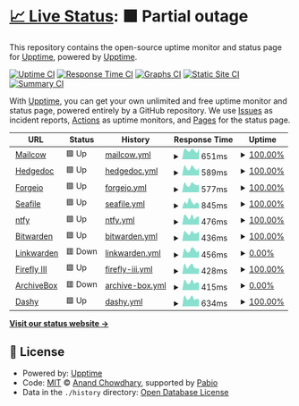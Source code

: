 # [📈 Live Status](https://demo.upptime.js.org): <!--live status--> **🟧 Partial outage**

This repository contains the open-source uptime monitor and status page for [Upptime](https://upptime.js.org), powered by [Upptime](https://github.com/upptime/upptime).

[![Uptime CI](https://github.com/Nugget2269/ubiquitous-octo-carnival/workflows/Uptime%20CI/badge.svg)](https://github.com/Nugget2269/ubiquitous-octo-carnival/actions?query=workflow%3A%22Uptime+CI%22)
[![Response Time CI](https://github.com/Nugget2269/ubiquitous-octo-carnival/workflows/Response%20Time%20CI/badge.svg)](https://github.com/Nugget2269/ubiquitous-octo-carnival/actions?query=workflow%3A%22Response+Time+CI%22)
[![Graphs CI](https://github.com/Nugget2269/ubiquitous-octo-carnival/workflows/Graphs%20CI/badge.svg)](https://github.com/Nugget2269/ubiquitous-octo-carnival/actions?query=workflow%3A%22Graphs+CI%22)
[![Static Site CI](https://github.com/Nugget2269/ubiquitous-octo-carnival/workflows/Static%20Site%20CI/badge.svg)](https://github.com/Nugget2269/ubiquitous-octo-carnival/actions?query=workflow%3A%22Static+Site+CI%22)
[![Summary CI](https://github.com/Nugget2269/ubiquitous-octo-carnival/workflows/Summary%20CI/badge.svg)](https://github.com/Nugget2269/ubiquitous-octo-carnival/actions?query=workflow%3A%22Summary+CI%22)

With [Upptime](https://upptime.js.org), you can get your own unlimited and free uptime monitor and status page, powered entirely by a GitHub repository. We use [Issues](https://github.com/upptime/upptime/issues) as incident reports, [Actions](https://github.com/Nugget2269/ubiquitous-octo-carnival/actions) as uptime monitors, and [Pages](https://demo.upptime.js.org) for the status page.

<!--start: status pages-->
<!-- This summary is generated by Upptime (https://github.com/upptime/upptime) -->
<!-- Do not edit this manually, your changes will be overwritten -->
<!-- prettier-ignore -->
| URL | Status | History | Response Time | Uptime |
| --- | ------ | ------- | ------------- | ------ |
| <img alt="" src="https://icons.duckduckgo.com/ip3/mail.grobecker.me.ico" height="13"> [Mailcow](https://mail.grobecker.me) | 🟩 Up | [mailcow.yml](https://github.com/Nugget2269/ubiquitous-octo-carnival/commits/HEAD/history/mailcow.yml) | <details><summary><img alt="Response time graph" src="./graphs/mailcow/response-time-week.png" height="20"> 651ms</summary><br><a href="https://Nugget2269.github.io/ubiquitous-octo-carnival/history/mailcow"><img alt="Response time 658" src="https://img.shields.io/endpoint?url=https%3A%2F%2Fraw.githubusercontent.com%2FNugget2269%2Fubiquitous-octo-carnival%2FHEAD%2Fapi%2Fmailcow%2Fresponse-time.json"></a><br><a href="https://Nugget2269.github.io/ubiquitous-octo-carnival/history/mailcow"><img alt="24-hour response time 844" src="https://img.shields.io/endpoint?url=https%3A%2F%2Fraw.githubusercontent.com%2FNugget2269%2Fubiquitous-octo-carnival%2FHEAD%2Fapi%2Fmailcow%2Fresponse-time-day.json"></a><br><a href="https://Nugget2269.github.io/ubiquitous-octo-carnival/history/mailcow"><img alt="7-day response time 651" src="https://img.shields.io/endpoint?url=https%3A%2F%2Fraw.githubusercontent.com%2FNugget2269%2Fubiquitous-octo-carnival%2FHEAD%2Fapi%2Fmailcow%2Fresponse-time-week.json"></a><br><a href="https://Nugget2269.github.io/ubiquitous-octo-carnival/history/mailcow"><img alt="30-day response time 639" src="https://img.shields.io/endpoint?url=https%3A%2F%2Fraw.githubusercontent.com%2FNugget2269%2Fubiquitous-octo-carnival%2FHEAD%2Fapi%2Fmailcow%2Fresponse-time-month.json"></a><br><a href="https://Nugget2269.github.io/ubiquitous-octo-carnival/history/mailcow"><img alt="1-year response time 658" src="https://img.shields.io/endpoint?url=https%3A%2F%2Fraw.githubusercontent.com%2FNugget2269%2Fubiquitous-octo-carnival%2FHEAD%2Fapi%2Fmailcow%2Fresponse-time-year.json"></a></details> | <details><summary><a href="https://Nugget2269.github.io/ubiquitous-octo-carnival/history/mailcow">100.00%</a></summary><a href="https://Nugget2269.github.io/ubiquitous-octo-carnival/history/mailcow"><img alt="All-time uptime 99.33%" src="https://img.shields.io/endpoint?url=https%3A%2F%2Fraw.githubusercontent.com%2FNugget2269%2Fubiquitous-octo-carnival%2FHEAD%2Fapi%2Fmailcow%2Fuptime.json"></a><br><a href="https://Nugget2269.github.io/ubiquitous-octo-carnival/history/mailcow"><img alt="24-hour uptime 100.00%" src="https://img.shields.io/endpoint?url=https%3A%2F%2Fraw.githubusercontent.com%2FNugget2269%2Fubiquitous-octo-carnival%2FHEAD%2Fapi%2Fmailcow%2Fuptime-day.json"></a><br><a href="https://Nugget2269.github.io/ubiquitous-octo-carnival/history/mailcow"><img alt="7-day uptime 100.00%" src="https://img.shields.io/endpoint?url=https%3A%2F%2Fraw.githubusercontent.com%2FNugget2269%2Fubiquitous-octo-carnival%2FHEAD%2Fapi%2Fmailcow%2Fuptime-week.json"></a><br><a href="https://Nugget2269.github.io/ubiquitous-octo-carnival/history/mailcow"><img alt="30-day uptime 100.00%" src="https://img.shields.io/endpoint?url=https%3A%2F%2Fraw.githubusercontent.com%2FNugget2269%2Fubiquitous-octo-carnival%2FHEAD%2Fapi%2Fmailcow%2Fuptime-month.json"></a><br><a href="https://Nugget2269.github.io/ubiquitous-octo-carnival/history/mailcow"><img alt="1-year uptime 99.33%" src="https://img.shields.io/endpoint?url=https%3A%2F%2Fraw.githubusercontent.com%2FNugget2269%2Fubiquitous-octo-carnival%2FHEAD%2Fapi%2Fmailcow%2Fuptime-year.json"></a></details>
| <img alt="" src="https://icons.duckduckgo.com/ip3/md.grobecker.me.ico" height="13"> [Hedgedoc](https://md.grobecker.me) | 🟩 Up | [hedgedoc.yml](https://github.com/Nugget2269/ubiquitous-octo-carnival/commits/HEAD/history/hedgedoc.yml) | <details><summary><img alt="Response time graph" src="./graphs/hedgedoc/response-time-week.png" height="20"> 589ms</summary><br><a href="https://Nugget2269.github.io/ubiquitous-octo-carnival/history/hedgedoc"><img alt="Response time 617" src="https://img.shields.io/endpoint?url=https%3A%2F%2Fraw.githubusercontent.com%2FNugget2269%2Fubiquitous-octo-carnival%2FHEAD%2Fapi%2Fhedgedoc%2Fresponse-time.json"></a><br><a href="https://Nugget2269.github.io/ubiquitous-octo-carnival/history/hedgedoc"><img alt="24-hour response time 816" src="https://img.shields.io/endpoint?url=https%3A%2F%2Fraw.githubusercontent.com%2FNugget2269%2Fubiquitous-octo-carnival%2FHEAD%2Fapi%2Fhedgedoc%2Fresponse-time-day.json"></a><br><a href="https://Nugget2269.github.io/ubiquitous-octo-carnival/history/hedgedoc"><img alt="7-day response time 589" src="https://img.shields.io/endpoint?url=https%3A%2F%2Fraw.githubusercontent.com%2FNugget2269%2Fubiquitous-octo-carnival%2FHEAD%2Fapi%2Fhedgedoc%2Fresponse-time-week.json"></a><br><a href="https://Nugget2269.github.io/ubiquitous-octo-carnival/history/hedgedoc"><img alt="30-day response time 632" src="https://img.shields.io/endpoint?url=https%3A%2F%2Fraw.githubusercontent.com%2FNugget2269%2Fubiquitous-octo-carnival%2FHEAD%2Fapi%2Fhedgedoc%2Fresponse-time-month.json"></a><br><a href="https://Nugget2269.github.io/ubiquitous-octo-carnival/history/hedgedoc"><img alt="1-year response time 617" src="https://img.shields.io/endpoint?url=https%3A%2F%2Fraw.githubusercontent.com%2FNugget2269%2Fubiquitous-octo-carnival%2FHEAD%2Fapi%2Fhedgedoc%2Fresponse-time-year.json"></a></details> | <details><summary><a href="https://Nugget2269.github.io/ubiquitous-octo-carnival/history/hedgedoc">100.00%</a></summary><a href="https://Nugget2269.github.io/ubiquitous-octo-carnival/history/hedgedoc"><img alt="All-time uptime 99.28%" src="https://img.shields.io/endpoint?url=https%3A%2F%2Fraw.githubusercontent.com%2FNugget2269%2Fubiquitous-octo-carnival%2FHEAD%2Fapi%2Fhedgedoc%2Fuptime.json"></a><br><a href="https://Nugget2269.github.io/ubiquitous-octo-carnival/history/hedgedoc"><img alt="24-hour uptime 100.00%" src="https://img.shields.io/endpoint?url=https%3A%2F%2Fraw.githubusercontent.com%2FNugget2269%2Fubiquitous-octo-carnival%2FHEAD%2Fapi%2Fhedgedoc%2Fuptime-day.json"></a><br><a href="https://Nugget2269.github.io/ubiquitous-octo-carnival/history/hedgedoc"><img alt="7-day uptime 100.00%" src="https://img.shields.io/endpoint?url=https%3A%2F%2Fraw.githubusercontent.com%2FNugget2269%2Fubiquitous-octo-carnival%2FHEAD%2Fapi%2Fhedgedoc%2Fuptime-week.json"></a><br><a href="https://Nugget2269.github.io/ubiquitous-octo-carnival/history/hedgedoc"><img alt="30-day uptime 100.00%" src="https://img.shields.io/endpoint?url=https%3A%2F%2Fraw.githubusercontent.com%2FNugget2269%2Fubiquitous-octo-carnival%2FHEAD%2Fapi%2Fhedgedoc%2Fuptime-month.json"></a><br><a href="https://Nugget2269.github.io/ubiquitous-octo-carnival/history/hedgedoc"><img alt="1-year uptime 99.28%" src="https://img.shields.io/endpoint?url=https%3A%2F%2Fraw.githubusercontent.com%2FNugget2269%2Fubiquitous-octo-carnival%2FHEAD%2Fapi%2Fhedgedoc%2Fuptime-year.json"></a></details>
| <img alt="" src="https://icons.duckduckgo.com/ip3/git.grobecker.me.ico" height="13"> [Forgejo](https://git.grobecker.me) | 🟩 Up | [forgejo.yml](https://github.com/Nugget2269/ubiquitous-octo-carnival/commits/HEAD/history/forgejo.yml) | <details><summary><img alt="Response time graph" src="./graphs/forgejo/response-time-week.png" height="20"> 577ms</summary><br><a href="https://Nugget2269.github.io/ubiquitous-octo-carnival/history/forgejo"><img alt="Response time 578" src="https://img.shields.io/endpoint?url=https%3A%2F%2Fraw.githubusercontent.com%2FNugget2269%2Fubiquitous-octo-carnival%2FHEAD%2Fapi%2Fforgejo%2Fresponse-time.json"></a><br><a href="https://Nugget2269.github.io/ubiquitous-octo-carnival/history/forgejo"><img alt="24-hour response time 932" src="https://img.shields.io/endpoint?url=https%3A%2F%2Fraw.githubusercontent.com%2FNugget2269%2Fubiquitous-octo-carnival%2FHEAD%2Fapi%2Fforgejo%2Fresponse-time-day.json"></a><br><a href="https://Nugget2269.github.io/ubiquitous-octo-carnival/history/forgejo"><img alt="7-day response time 577" src="https://img.shields.io/endpoint?url=https%3A%2F%2Fraw.githubusercontent.com%2FNugget2269%2Fubiquitous-octo-carnival%2FHEAD%2Fapi%2Fforgejo%2Fresponse-time-week.json"></a><br><a href="https://Nugget2269.github.io/ubiquitous-octo-carnival/history/forgejo"><img alt="30-day response time 566" src="https://img.shields.io/endpoint?url=https%3A%2F%2Fraw.githubusercontent.com%2FNugget2269%2Fubiquitous-octo-carnival%2FHEAD%2Fapi%2Fforgejo%2Fresponse-time-month.json"></a><br><a href="https://Nugget2269.github.io/ubiquitous-octo-carnival/history/forgejo"><img alt="1-year response time 578" src="https://img.shields.io/endpoint?url=https%3A%2F%2Fraw.githubusercontent.com%2FNugget2269%2Fubiquitous-octo-carnival%2FHEAD%2Fapi%2Fforgejo%2Fresponse-time-year.json"></a></details> | <details><summary><a href="https://Nugget2269.github.io/ubiquitous-octo-carnival/history/forgejo">100.00%</a></summary><a href="https://Nugget2269.github.io/ubiquitous-octo-carnival/history/forgejo"><img alt="All-time uptime 98.60%" src="https://img.shields.io/endpoint?url=https%3A%2F%2Fraw.githubusercontent.com%2FNugget2269%2Fubiquitous-octo-carnival%2FHEAD%2Fapi%2Fforgejo%2Fuptime.json"></a><br><a href="https://Nugget2269.github.io/ubiquitous-octo-carnival/history/forgejo"><img alt="24-hour uptime 100.00%" src="https://img.shields.io/endpoint?url=https%3A%2F%2Fraw.githubusercontent.com%2FNugget2269%2Fubiquitous-octo-carnival%2FHEAD%2Fapi%2Fforgejo%2Fuptime-day.json"></a><br><a href="https://Nugget2269.github.io/ubiquitous-octo-carnival/history/forgejo"><img alt="7-day uptime 100.00%" src="https://img.shields.io/endpoint?url=https%3A%2F%2Fraw.githubusercontent.com%2FNugget2269%2Fubiquitous-octo-carnival%2FHEAD%2Fapi%2Fforgejo%2Fuptime-week.json"></a><br><a href="https://Nugget2269.github.io/ubiquitous-octo-carnival/history/forgejo"><img alt="30-day uptime 100.00%" src="https://img.shields.io/endpoint?url=https%3A%2F%2Fraw.githubusercontent.com%2FNugget2269%2Fubiquitous-octo-carnival%2FHEAD%2Fapi%2Fforgejo%2Fuptime-month.json"></a><br><a href="https://Nugget2269.github.io/ubiquitous-octo-carnival/history/forgejo"><img alt="1-year uptime 98.60%" src="https://img.shields.io/endpoint?url=https%3A%2F%2Fraw.githubusercontent.com%2FNugget2269%2Fubiquitous-octo-carnival%2FHEAD%2Fapi%2Fforgejo%2Fuptime-year.json"></a></details>
| <img alt="" src="https://icons.duckduckgo.com/ip3/files.grobecker.me.ico" height="13"> [Seafile](https://files.grobecker.me) | 🟩 Up | [seafile.yml](https://github.com/Nugget2269/ubiquitous-octo-carnival/commits/HEAD/history/seafile.yml) | <details><summary><img alt="Response time graph" src="./graphs/seafile/response-time-week.png" height="20"> 845ms</summary><br><a href="https://Nugget2269.github.io/ubiquitous-octo-carnival/history/seafile"><img alt="Response time 929" src="https://img.shields.io/endpoint?url=https%3A%2F%2Fraw.githubusercontent.com%2FNugget2269%2Fubiquitous-octo-carnival%2FHEAD%2Fapi%2Fseafile%2Fresponse-time.json"></a><br><a href="https://Nugget2269.github.io/ubiquitous-octo-carnival/history/seafile"><img alt="24-hour response time 915" src="https://img.shields.io/endpoint?url=https%3A%2F%2Fraw.githubusercontent.com%2FNugget2269%2Fubiquitous-octo-carnival%2FHEAD%2Fapi%2Fseafile%2Fresponse-time-day.json"></a><br><a href="https://Nugget2269.github.io/ubiquitous-octo-carnival/history/seafile"><img alt="7-day response time 845" src="https://img.shields.io/endpoint?url=https%3A%2F%2Fraw.githubusercontent.com%2FNugget2269%2Fubiquitous-octo-carnival%2FHEAD%2Fapi%2Fseafile%2Fresponse-time-week.json"></a><br><a href="https://Nugget2269.github.io/ubiquitous-octo-carnival/history/seafile"><img alt="30-day response time 794" src="https://img.shields.io/endpoint?url=https%3A%2F%2Fraw.githubusercontent.com%2FNugget2269%2Fubiquitous-octo-carnival%2FHEAD%2Fapi%2Fseafile%2Fresponse-time-month.json"></a><br><a href="https://Nugget2269.github.io/ubiquitous-octo-carnival/history/seafile"><img alt="1-year response time 929" src="https://img.shields.io/endpoint?url=https%3A%2F%2Fraw.githubusercontent.com%2FNugget2269%2Fubiquitous-octo-carnival%2FHEAD%2Fapi%2Fseafile%2Fresponse-time-year.json"></a></details> | <details><summary><a href="https://Nugget2269.github.io/ubiquitous-octo-carnival/history/seafile">100.00%</a></summary><a href="https://Nugget2269.github.io/ubiquitous-octo-carnival/history/seafile"><img alt="All-time uptime 99.20%" src="https://img.shields.io/endpoint?url=https%3A%2F%2Fraw.githubusercontent.com%2FNugget2269%2Fubiquitous-octo-carnival%2FHEAD%2Fapi%2Fseafile%2Fuptime.json"></a><br><a href="https://Nugget2269.github.io/ubiquitous-octo-carnival/history/seafile"><img alt="24-hour uptime 100.00%" src="https://img.shields.io/endpoint?url=https%3A%2F%2Fraw.githubusercontent.com%2FNugget2269%2Fubiquitous-octo-carnival%2FHEAD%2Fapi%2Fseafile%2Fuptime-day.json"></a><br><a href="https://Nugget2269.github.io/ubiquitous-octo-carnival/history/seafile"><img alt="7-day uptime 100.00%" src="https://img.shields.io/endpoint?url=https%3A%2F%2Fraw.githubusercontent.com%2FNugget2269%2Fubiquitous-octo-carnival%2FHEAD%2Fapi%2Fseafile%2Fuptime-week.json"></a><br><a href="https://Nugget2269.github.io/ubiquitous-octo-carnival/history/seafile"><img alt="30-day uptime 100.00%" src="https://img.shields.io/endpoint?url=https%3A%2F%2Fraw.githubusercontent.com%2FNugget2269%2Fubiquitous-octo-carnival%2FHEAD%2Fapi%2Fseafile%2Fuptime-month.json"></a><br><a href="https://Nugget2269.github.io/ubiquitous-octo-carnival/history/seafile"><img alt="1-year uptime 99.20%" src="https://img.shields.io/endpoint?url=https%3A%2F%2Fraw.githubusercontent.com%2FNugget2269%2Fubiquitous-octo-carnival%2FHEAD%2Fapi%2Fseafile%2Fuptime-year.json"></a></details>
| <img alt="" src="https://icons.duckduckgo.com/ip3/notify.grobecker.me.ico" height="13"> [ntfy](https://notify.grobecker.me) | 🟩 Up | [ntfy.yml](https://github.com/Nugget2269/ubiquitous-octo-carnival/commits/HEAD/history/ntfy.yml) | <details><summary><img alt="Response time graph" src="./graphs/ntfy/response-time-week.png" height="20"> 476ms</summary><br><a href="https://Nugget2269.github.io/ubiquitous-octo-carnival/history/ntfy"><img alt="Response time 452" src="https://img.shields.io/endpoint?url=https%3A%2F%2Fraw.githubusercontent.com%2FNugget2269%2Fubiquitous-octo-carnival%2FHEAD%2Fapi%2Fntfy%2Fresponse-time.json"></a><br><a href="https://Nugget2269.github.io/ubiquitous-octo-carnival/history/ntfy"><img alt="24-hour response time 629" src="https://img.shields.io/endpoint?url=https%3A%2F%2Fraw.githubusercontent.com%2FNugget2269%2Fubiquitous-octo-carnival%2FHEAD%2Fapi%2Fntfy%2Fresponse-time-day.json"></a><br><a href="https://Nugget2269.github.io/ubiquitous-octo-carnival/history/ntfy"><img alt="7-day response time 476" src="https://img.shields.io/endpoint?url=https%3A%2F%2Fraw.githubusercontent.com%2FNugget2269%2Fubiquitous-octo-carnival%2FHEAD%2Fapi%2Fntfy%2Fresponse-time-week.json"></a><br><a href="https://Nugget2269.github.io/ubiquitous-octo-carnival/history/ntfy"><img alt="30-day response time 456" src="https://img.shields.io/endpoint?url=https%3A%2F%2Fraw.githubusercontent.com%2FNugget2269%2Fubiquitous-octo-carnival%2FHEAD%2Fapi%2Fntfy%2Fresponse-time-month.json"></a><br><a href="https://Nugget2269.github.io/ubiquitous-octo-carnival/history/ntfy"><img alt="1-year response time 452" src="https://img.shields.io/endpoint?url=https%3A%2F%2Fraw.githubusercontent.com%2FNugget2269%2Fubiquitous-octo-carnival%2FHEAD%2Fapi%2Fntfy%2Fresponse-time-year.json"></a></details> | <details><summary><a href="https://Nugget2269.github.io/ubiquitous-octo-carnival/history/ntfy">100.00%</a></summary><a href="https://Nugget2269.github.io/ubiquitous-octo-carnival/history/ntfy"><img alt="All-time uptime 99.28%" src="https://img.shields.io/endpoint?url=https%3A%2F%2Fraw.githubusercontent.com%2FNugget2269%2Fubiquitous-octo-carnival%2FHEAD%2Fapi%2Fntfy%2Fuptime.json"></a><br><a href="https://Nugget2269.github.io/ubiquitous-octo-carnival/history/ntfy"><img alt="24-hour uptime 100.00%" src="https://img.shields.io/endpoint?url=https%3A%2F%2Fraw.githubusercontent.com%2FNugget2269%2Fubiquitous-octo-carnival%2FHEAD%2Fapi%2Fntfy%2Fuptime-day.json"></a><br><a href="https://Nugget2269.github.io/ubiquitous-octo-carnival/history/ntfy"><img alt="7-day uptime 100.00%" src="https://img.shields.io/endpoint?url=https%3A%2F%2Fraw.githubusercontent.com%2FNugget2269%2Fubiquitous-octo-carnival%2FHEAD%2Fapi%2Fntfy%2Fuptime-week.json"></a><br><a href="https://Nugget2269.github.io/ubiquitous-octo-carnival/history/ntfy"><img alt="30-day uptime 100.00%" src="https://img.shields.io/endpoint?url=https%3A%2F%2Fraw.githubusercontent.com%2FNugget2269%2Fubiquitous-octo-carnival%2FHEAD%2Fapi%2Fntfy%2Fuptime-month.json"></a><br><a href="https://Nugget2269.github.io/ubiquitous-octo-carnival/history/ntfy"><img alt="1-year uptime 99.28%" src="https://img.shields.io/endpoint?url=https%3A%2F%2Fraw.githubusercontent.com%2FNugget2269%2Fubiquitous-octo-carnival%2FHEAD%2Fapi%2Fntfy%2Fuptime-year.json"></a></details>
| <img alt="" src="https://icons.duckduckgo.com/ip3/vault.grobecker.me.ico" height="13"> [Bitwarden](https://vault.grobecker.me) | 🟩 Up | [bitwarden.yml](https://github.com/Nugget2269/ubiquitous-octo-carnival/commits/HEAD/history/bitwarden.yml) | <details><summary><img alt="Response time graph" src="./graphs/bitwarden/response-time-week.png" height="20"> 436ms</summary><br><a href="https://Nugget2269.github.io/ubiquitous-octo-carnival/history/bitwarden"><img alt="Response time 450" src="https://img.shields.io/endpoint?url=https%3A%2F%2Fraw.githubusercontent.com%2FNugget2269%2Fubiquitous-octo-carnival%2FHEAD%2Fapi%2Fbitwarden%2Fresponse-time.json"></a><br><a href="https://Nugget2269.github.io/ubiquitous-octo-carnival/history/bitwarden"><img alt="24-hour response time 522" src="https://img.shields.io/endpoint?url=https%3A%2F%2Fraw.githubusercontent.com%2FNugget2269%2Fubiquitous-octo-carnival%2FHEAD%2Fapi%2Fbitwarden%2Fresponse-time-day.json"></a><br><a href="https://Nugget2269.github.io/ubiquitous-octo-carnival/history/bitwarden"><img alt="7-day response time 436" src="https://img.shields.io/endpoint?url=https%3A%2F%2Fraw.githubusercontent.com%2FNugget2269%2Fubiquitous-octo-carnival%2FHEAD%2Fapi%2Fbitwarden%2Fresponse-time-week.json"></a><br><a href="https://Nugget2269.github.io/ubiquitous-octo-carnival/history/bitwarden"><img alt="30-day response time 446" src="https://img.shields.io/endpoint?url=https%3A%2F%2Fraw.githubusercontent.com%2FNugget2269%2Fubiquitous-octo-carnival%2FHEAD%2Fapi%2Fbitwarden%2Fresponse-time-month.json"></a><br><a href="https://Nugget2269.github.io/ubiquitous-octo-carnival/history/bitwarden"><img alt="1-year response time 450" src="https://img.shields.io/endpoint?url=https%3A%2F%2Fraw.githubusercontent.com%2FNugget2269%2Fubiquitous-octo-carnival%2FHEAD%2Fapi%2Fbitwarden%2Fresponse-time-year.json"></a></details> | <details><summary><a href="https://Nugget2269.github.io/ubiquitous-octo-carnival/history/bitwarden">100.00%</a></summary><a href="https://Nugget2269.github.io/ubiquitous-octo-carnival/history/bitwarden"><img alt="All-time uptime 99.01%" src="https://img.shields.io/endpoint?url=https%3A%2F%2Fraw.githubusercontent.com%2FNugget2269%2Fubiquitous-octo-carnival%2FHEAD%2Fapi%2Fbitwarden%2Fuptime.json"></a><br><a href="https://Nugget2269.github.io/ubiquitous-octo-carnival/history/bitwarden"><img alt="24-hour uptime 100.00%" src="https://img.shields.io/endpoint?url=https%3A%2F%2Fraw.githubusercontent.com%2FNugget2269%2Fubiquitous-octo-carnival%2FHEAD%2Fapi%2Fbitwarden%2Fuptime-day.json"></a><br><a href="https://Nugget2269.github.io/ubiquitous-octo-carnival/history/bitwarden"><img alt="7-day uptime 100.00%" src="https://img.shields.io/endpoint?url=https%3A%2F%2Fraw.githubusercontent.com%2FNugget2269%2Fubiquitous-octo-carnival%2FHEAD%2Fapi%2Fbitwarden%2Fuptime-week.json"></a><br><a href="https://Nugget2269.github.io/ubiquitous-octo-carnival/history/bitwarden"><img alt="30-day uptime 100.00%" src="https://img.shields.io/endpoint?url=https%3A%2F%2Fraw.githubusercontent.com%2FNugget2269%2Fubiquitous-octo-carnival%2FHEAD%2Fapi%2Fbitwarden%2Fuptime-month.json"></a><br><a href="https://Nugget2269.github.io/ubiquitous-octo-carnival/history/bitwarden"><img alt="1-year uptime 99.01%" src="https://img.shields.io/endpoint?url=https%3A%2F%2Fraw.githubusercontent.com%2FNugget2269%2Fubiquitous-octo-carnival%2FHEAD%2Fapi%2Fbitwarden%2Fuptime-year.json"></a></details>
| <img alt="" src="https://icons.duckduckgo.com/ip3/links.grobecker.me.ico" height="13"> [Linkwarden](https://links.grobecker.me) | 🟥 Down | [linkwarden.yml](https://github.com/Nugget2269/ubiquitous-octo-carnival/commits/HEAD/history/linkwarden.yml) | <details><summary><img alt="Response time graph" src="./graphs/linkwarden/response-time-week.png" height="20"> 456ms</summary><br><a href="https://Nugget2269.github.io/ubiquitous-octo-carnival/history/linkwarden"><img alt="Response time 714" src="https://img.shields.io/endpoint?url=https%3A%2F%2Fraw.githubusercontent.com%2FNugget2269%2Fubiquitous-octo-carnival%2FHEAD%2Fapi%2Flinkwarden%2Fresponse-time.json"></a><br><a href="https://Nugget2269.github.io/ubiquitous-octo-carnival/history/linkwarden"><img alt="24-hour response time 562" src="https://img.shields.io/endpoint?url=https%3A%2F%2Fraw.githubusercontent.com%2FNugget2269%2Fubiquitous-octo-carnival%2FHEAD%2Fapi%2Flinkwarden%2Fresponse-time-day.json"></a><br><a href="https://Nugget2269.github.io/ubiquitous-octo-carnival/history/linkwarden"><img alt="7-day response time 456" src="https://img.shields.io/endpoint?url=https%3A%2F%2Fraw.githubusercontent.com%2FNugget2269%2Fubiquitous-octo-carnival%2FHEAD%2Fapi%2Flinkwarden%2Fresponse-time-week.json"></a><br><a href="https://Nugget2269.github.io/ubiquitous-octo-carnival/history/linkwarden"><img alt="30-day response time 477" src="https://img.shields.io/endpoint?url=https%3A%2F%2Fraw.githubusercontent.com%2FNugget2269%2Fubiquitous-octo-carnival%2FHEAD%2Fapi%2Flinkwarden%2Fresponse-time-month.json"></a><br><a href="https://Nugget2269.github.io/ubiquitous-octo-carnival/history/linkwarden"><img alt="1-year response time 714" src="https://img.shields.io/endpoint?url=https%3A%2F%2Fraw.githubusercontent.com%2FNugget2269%2Fubiquitous-octo-carnival%2FHEAD%2Fapi%2Flinkwarden%2Fresponse-time-year.json"></a></details> | <details><summary><a href="https://Nugget2269.github.io/ubiquitous-octo-carnival/history/linkwarden">0.00%</a></summary><a href="https://Nugget2269.github.io/ubiquitous-octo-carnival/history/linkwarden"><img alt="All-time uptime 47.08%" src="https://img.shields.io/endpoint?url=https%3A%2F%2Fraw.githubusercontent.com%2FNugget2269%2Fubiquitous-octo-carnival%2FHEAD%2Fapi%2Flinkwarden%2Fuptime.json"></a><br><a href="https://Nugget2269.github.io/ubiquitous-octo-carnival/history/linkwarden"><img alt="24-hour uptime 0.00%" src="https://img.shields.io/endpoint?url=https%3A%2F%2Fraw.githubusercontent.com%2FNugget2269%2Fubiquitous-octo-carnival%2FHEAD%2Fapi%2Flinkwarden%2Fuptime-day.json"></a><br><a href="https://Nugget2269.github.io/ubiquitous-octo-carnival/history/linkwarden"><img alt="7-day uptime 0.00%" src="https://img.shields.io/endpoint?url=https%3A%2F%2Fraw.githubusercontent.com%2FNugget2269%2Fubiquitous-octo-carnival%2FHEAD%2Fapi%2Flinkwarden%2Fuptime-week.json"></a><br><a href="https://Nugget2269.github.io/ubiquitous-octo-carnival/history/linkwarden"><img alt="30-day uptime 7.96%" src="https://img.shields.io/endpoint?url=https%3A%2F%2Fraw.githubusercontent.com%2FNugget2269%2Fubiquitous-octo-carnival%2FHEAD%2Fapi%2Flinkwarden%2Fuptime-month.json"></a><br><a href="https://Nugget2269.github.io/ubiquitous-octo-carnival/history/linkwarden"><img alt="1-year uptime 47.08%" src="https://img.shields.io/endpoint?url=https%3A%2F%2Fraw.githubusercontent.com%2FNugget2269%2Fubiquitous-octo-carnival%2FHEAD%2Fapi%2Flinkwarden%2Fuptime-year.json"></a></details>
| <img alt="" src="https://icons.duckduckgo.com/ip3/firefly.grobecker.me.ico" height="13"> [Firefly III](https://firefly.grobecker.me) | 🟩 Up | [firefly-iii.yml](https://github.com/Nugget2269/ubiquitous-octo-carnival/commits/HEAD/history/firefly-iii.yml) | <details><summary><img alt="Response time graph" src="./graphs/firefly-iii/response-time-week.png" height="20"> 428ms</summary><br><a href="https://Nugget2269.github.io/ubiquitous-octo-carnival/history/firefly-iii"><img alt="Response time 561" src="https://img.shields.io/endpoint?url=https%3A%2F%2Fraw.githubusercontent.com%2FNugget2269%2Fubiquitous-octo-carnival%2FHEAD%2Fapi%2Ffirefly-iii%2Fresponse-time.json"></a><br><a href="https://Nugget2269.github.io/ubiquitous-octo-carnival/history/firefly-iii"><img alt="24-hour response time 535" src="https://img.shields.io/endpoint?url=https%3A%2F%2Fraw.githubusercontent.com%2FNugget2269%2Fubiquitous-octo-carnival%2FHEAD%2Fapi%2Ffirefly-iii%2Fresponse-time-day.json"></a><br><a href="https://Nugget2269.github.io/ubiquitous-octo-carnival/history/firefly-iii"><img alt="7-day response time 428" src="https://img.shields.io/endpoint?url=https%3A%2F%2Fraw.githubusercontent.com%2FNugget2269%2Fubiquitous-octo-carnival%2FHEAD%2Fapi%2Ffirefly-iii%2Fresponse-time-week.json"></a><br><a href="https://Nugget2269.github.io/ubiquitous-octo-carnival/history/firefly-iii"><img alt="30-day response time 434" src="https://img.shields.io/endpoint?url=https%3A%2F%2Fraw.githubusercontent.com%2FNugget2269%2Fubiquitous-octo-carnival%2FHEAD%2Fapi%2Ffirefly-iii%2Fresponse-time-month.json"></a><br><a href="https://Nugget2269.github.io/ubiquitous-octo-carnival/history/firefly-iii"><img alt="1-year response time 561" src="https://img.shields.io/endpoint?url=https%3A%2F%2Fraw.githubusercontent.com%2FNugget2269%2Fubiquitous-octo-carnival%2FHEAD%2Fapi%2Ffirefly-iii%2Fresponse-time-year.json"></a></details> | <details><summary><a href="https://Nugget2269.github.io/ubiquitous-octo-carnival/history/firefly-iii">100.00%</a></summary><a href="https://Nugget2269.github.io/ubiquitous-octo-carnival/history/firefly-iii"><img alt="All-time uptime 98.95%" src="https://img.shields.io/endpoint?url=https%3A%2F%2Fraw.githubusercontent.com%2FNugget2269%2Fubiquitous-octo-carnival%2FHEAD%2Fapi%2Ffirefly-iii%2Fuptime.json"></a><br><a href="https://Nugget2269.github.io/ubiquitous-octo-carnival/history/firefly-iii"><img alt="24-hour uptime 100.00%" src="https://img.shields.io/endpoint?url=https%3A%2F%2Fraw.githubusercontent.com%2FNugget2269%2Fubiquitous-octo-carnival%2FHEAD%2Fapi%2Ffirefly-iii%2Fuptime-day.json"></a><br><a href="https://Nugget2269.github.io/ubiquitous-octo-carnival/history/firefly-iii"><img alt="7-day uptime 100.00%" src="https://img.shields.io/endpoint?url=https%3A%2F%2Fraw.githubusercontent.com%2FNugget2269%2Fubiquitous-octo-carnival%2FHEAD%2Fapi%2Ffirefly-iii%2Fuptime-week.json"></a><br><a href="https://Nugget2269.github.io/ubiquitous-octo-carnival/history/firefly-iii"><img alt="30-day uptime 100.00%" src="https://img.shields.io/endpoint?url=https%3A%2F%2Fraw.githubusercontent.com%2FNugget2269%2Fubiquitous-octo-carnival%2FHEAD%2Fapi%2Ffirefly-iii%2Fuptime-month.json"></a><br><a href="https://Nugget2269.github.io/ubiquitous-octo-carnival/history/firefly-iii"><img alt="1-year uptime 98.95%" src="https://img.shields.io/endpoint?url=https%3A%2F%2Fraw.githubusercontent.com%2FNugget2269%2Fubiquitous-octo-carnival%2FHEAD%2Fapi%2Ffirefly-iii%2Fuptime-year.json"></a></details>
| <img alt="" src="https://icons.duckduckgo.com/ip3/archive.grobecker.me.ico" height="13"> [ArchiveBox](https://archive.grobecker.me) | 🟥 Down | [archive-box.yml](https://github.com/Nugget2269/ubiquitous-octo-carnival/commits/HEAD/history/archive-box.yml) | <details><summary><img alt="Response time graph" src="./graphs/archive-box/response-time-week.png" height="20"> 415ms</summary><br><a href="https://Nugget2269.github.io/ubiquitous-octo-carnival/history/archive-box"><img alt="Response time 839" src="https://img.shields.io/endpoint?url=https%3A%2F%2Fraw.githubusercontent.com%2FNugget2269%2Fubiquitous-octo-carnival%2FHEAD%2Fapi%2Farchive-box%2Fresponse-time.json"></a><br><a href="https://Nugget2269.github.io/ubiquitous-octo-carnival/history/archive-box"><img alt="24-hour response time 554" src="https://img.shields.io/endpoint?url=https%3A%2F%2Fraw.githubusercontent.com%2FNugget2269%2Fubiquitous-octo-carnival%2FHEAD%2Fapi%2Farchive-box%2Fresponse-time-day.json"></a><br><a href="https://Nugget2269.github.io/ubiquitous-octo-carnival/history/archive-box"><img alt="7-day response time 415" src="https://img.shields.io/endpoint?url=https%3A%2F%2Fraw.githubusercontent.com%2FNugget2269%2Fubiquitous-octo-carnival%2FHEAD%2Fapi%2Farchive-box%2Fresponse-time-week.json"></a><br><a href="https://Nugget2269.github.io/ubiquitous-octo-carnival/history/archive-box"><img alt="30-day response time 435" src="https://img.shields.io/endpoint?url=https%3A%2F%2Fraw.githubusercontent.com%2FNugget2269%2Fubiquitous-octo-carnival%2FHEAD%2Fapi%2Farchive-box%2Fresponse-time-month.json"></a><br><a href="https://Nugget2269.github.io/ubiquitous-octo-carnival/history/archive-box"><img alt="1-year response time 839" src="https://img.shields.io/endpoint?url=https%3A%2F%2Fraw.githubusercontent.com%2FNugget2269%2Fubiquitous-octo-carnival%2FHEAD%2Fapi%2Farchive-box%2Fresponse-time-year.json"></a></details> | <details><summary><a href="https://Nugget2269.github.io/ubiquitous-octo-carnival/history/archive-box">0.00%</a></summary><a href="https://Nugget2269.github.io/ubiquitous-octo-carnival/history/archive-box"><img alt="All-time uptime 59.68%" src="https://img.shields.io/endpoint?url=https%3A%2F%2Fraw.githubusercontent.com%2FNugget2269%2Fubiquitous-octo-carnival%2FHEAD%2Fapi%2Farchive-box%2Fuptime.json"></a><br><a href="https://Nugget2269.github.io/ubiquitous-octo-carnival/history/archive-box"><img alt="24-hour uptime 0.00%" src="https://img.shields.io/endpoint?url=https%3A%2F%2Fraw.githubusercontent.com%2FNugget2269%2Fubiquitous-octo-carnival%2FHEAD%2Fapi%2Farchive-box%2Fuptime-day.json"></a><br><a href="https://Nugget2269.github.io/ubiquitous-octo-carnival/history/archive-box"><img alt="7-day uptime 0.00%" src="https://img.shields.io/endpoint?url=https%3A%2F%2Fraw.githubusercontent.com%2FNugget2269%2Fubiquitous-octo-carnival%2FHEAD%2Fapi%2Farchive-box%2Fuptime-week.json"></a><br><a href="https://Nugget2269.github.io/ubiquitous-octo-carnival/history/archive-box"><img alt="30-day uptime 7.96%" src="https://img.shields.io/endpoint?url=https%3A%2F%2Fraw.githubusercontent.com%2FNugget2269%2Fubiquitous-octo-carnival%2FHEAD%2Fapi%2Farchive-box%2Fuptime-month.json"></a><br><a href="https://Nugget2269.github.io/ubiquitous-octo-carnival/history/archive-box"><img alt="1-year uptime 59.68%" src="https://img.shields.io/endpoint?url=https%3A%2F%2Fraw.githubusercontent.com%2FNugget2269%2Fubiquitous-octo-carnival%2FHEAD%2Fapi%2Farchive-box%2Fuptime-year.json"></a></details>
| <img alt="" src="https://icons.duckduckgo.com/ip3/home.grobecker.me.ico" height="13"> [Dashy](https://home.grobecker.me/) | 🟩 Up | [dashy.yml](https://github.com/Nugget2269/ubiquitous-octo-carnival/commits/HEAD/history/dashy.yml) | <details><summary><img alt="Response time graph" src="./graphs/dashy/response-time-week.png" height="20"> 634ms</summary><br><a href="https://Nugget2269.github.io/ubiquitous-octo-carnival/history/dashy"><img alt="Response time 608" src="https://img.shields.io/endpoint?url=https%3A%2F%2Fraw.githubusercontent.com%2FNugget2269%2Fubiquitous-octo-carnival%2FHEAD%2Fapi%2Fdashy%2Fresponse-time.json"></a><br><a href="https://Nugget2269.github.io/ubiquitous-octo-carnival/history/dashy"><img alt="24-hour response time 864" src="https://img.shields.io/endpoint?url=https%3A%2F%2Fraw.githubusercontent.com%2FNugget2269%2Fubiquitous-octo-carnival%2FHEAD%2Fapi%2Fdashy%2Fresponse-time-day.json"></a><br><a href="https://Nugget2269.github.io/ubiquitous-octo-carnival/history/dashy"><img alt="7-day response time 634" src="https://img.shields.io/endpoint?url=https%3A%2F%2Fraw.githubusercontent.com%2FNugget2269%2Fubiquitous-octo-carnival%2FHEAD%2Fapi%2Fdashy%2Fresponse-time-week.json"></a><br><a href="https://Nugget2269.github.io/ubiquitous-octo-carnival/history/dashy"><img alt="30-day response time 676" src="https://img.shields.io/endpoint?url=https%3A%2F%2Fraw.githubusercontent.com%2FNugget2269%2Fubiquitous-octo-carnival%2FHEAD%2Fapi%2Fdashy%2Fresponse-time-month.json"></a><br><a href="https://Nugget2269.github.io/ubiquitous-octo-carnival/history/dashy"><img alt="1-year response time 608" src="https://img.shields.io/endpoint?url=https%3A%2F%2Fraw.githubusercontent.com%2FNugget2269%2Fubiquitous-octo-carnival%2FHEAD%2Fapi%2Fdashy%2Fresponse-time-year.json"></a></details> | <details><summary><a href="https://Nugget2269.github.io/ubiquitous-octo-carnival/history/dashy">100.00%</a></summary><a href="https://Nugget2269.github.io/ubiquitous-octo-carnival/history/dashy"><img alt="All-time uptime 99.06%" src="https://img.shields.io/endpoint?url=https%3A%2F%2Fraw.githubusercontent.com%2FNugget2269%2Fubiquitous-octo-carnival%2FHEAD%2Fapi%2Fdashy%2Fuptime.json"></a><br><a href="https://Nugget2269.github.io/ubiquitous-octo-carnival/history/dashy"><img alt="24-hour uptime 100.00%" src="https://img.shields.io/endpoint?url=https%3A%2F%2Fraw.githubusercontent.com%2FNugget2269%2Fubiquitous-octo-carnival%2FHEAD%2Fapi%2Fdashy%2Fuptime-day.json"></a><br><a href="https://Nugget2269.github.io/ubiquitous-octo-carnival/history/dashy"><img alt="7-day uptime 100.00%" src="https://img.shields.io/endpoint?url=https%3A%2F%2Fraw.githubusercontent.com%2FNugget2269%2Fubiquitous-octo-carnival%2FHEAD%2Fapi%2Fdashy%2Fuptime-week.json"></a><br><a href="https://Nugget2269.github.io/ubiquitous-octo-carnival/history/dashy"><img alt="30-day uptime 100.00%" src="https://img.shields.io/endpoint?url=https%3A%2F%2Fraw.githubusercontent.com%2FNugget2269%2Fubiquitous-octo-carnival%2FHEAD%2Fapi%2Fdashy%2Fuptime-month.json"></a><br><a href="https://Nugget2269.github.io/ubiquitous-octo-carnival/history/dashy"><img alt="1-year uptime 99.06%" src="https://img.shields.io/endpoint?url=https%3A%2F%2Fraw.githubusercontent.com%2FNugget2269%2Fubiquitous-octo-carnival%2FHEAD%2Fapi%2Fdashy%2Fuptime-year.json"></a></details>

<!--end: status pages-->

[**Visit our status website →**](https://demo.upptime.js.org)

## 📄 License

- Powered by: [Upptime](https://github.com/upptime/upptime)
- Code: [MIT](./LICENSE) © [Anand Chowdhary](https://anandchowdhary.com), supported by [Pabio](https://pabio.com)
- Data in the `./history` directory: [Open Database License](https://opendatacommons.org/licenses/odbl/1-0/)
